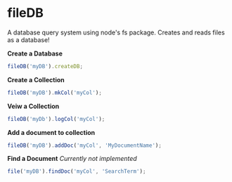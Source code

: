# fileDB
A database query system using node's fs package. Creates and reads files as a database!

**Create a Database**
```javascript
fileDB('myDB').createDB;
```

**Create a Collection**
```javascript
fileDB('myDB').mkCol('myCol');
```

**Veiw a Collection**
```javascript
fileDB('myDb').logCol('myCol');
```

**Add a document to collection**
```javascript
fileDB('myDB').addDoc('myCol', 'MyDocumentName');
```

**Find a Document** *Currently not implemented*
```javascript
file('myDB').findDoc('myCol', 'SearchTerm');
```
